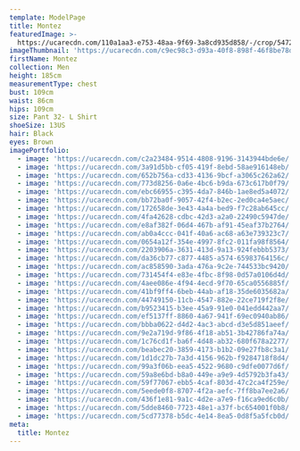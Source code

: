 ```yaml
---
template: ModelPage
title: Montez
featuredImage: >-
  https://ucarecdn.com/110a1aa3-e753-48aa-9f69-3a8cd935d858/-/crop/5472x2824/0,0/-/preview/
imageThumbnail: 'https://ucarecdn.com/c9ec98c3-d93a-40f8-898f-46f8be78de7d/'
firstName: Montez
collection: Men
height: 185cm
measurementType: chest
bust: 109cm
waist: 86cm
hips: 109cm
size: Pant 32- L Shirt
shoeSize: 13US
hair: Black
eyes: Brown
imagePortfolio:
  - image: 'https://ucarecdn.com/c2a23484-9514-4808-9196-3143944bde6e/'
  - image: 'https://ucarecdn.com/3a91d5bb-cf05-419f-8ebd-58ae916148eb/'
  - image: 'https://ucarecdn.com/652b756a-cd33-4136-9bcf-a3065c262a62/'
  - image: 'https://ucarecdn.com/773d8256-0a6e-4bc6-b9da-673c617b0f79/'
  - image: 'https://ucarecdn.com/ebc66955-c395-4da7-846b-1ae8ed5a4072/'
  - image: 'https://ucarecdn.com/bb72ba0f-9057-42f4-b2ec-2ed0ca4e5aec/'
  - image: 'https://ucarecdn.com/172658de-3e43-4a4a-bed9-f7c28ab645cc/'
  - image: 'https://ucarecdn.com/4fa42628-cdbc-42d3-a2a0-22490c5947de/'
  - image: 'https://ucarecdn.com/e8af382f-06d4-467b-af91-45eaf37b2764/'
  - image: 'https://ucarecdn.com/ab0a4ccc-041f-40a6-ac68-a63e739323c7/'
  - image: 'https://ucarecdn.com/0654a12f-354e-4997-8fc2-011fa98f8564/'
  - image: 'https://ucarecdn.com/2203906a-3631-413d-9a13-924febbb5373/'
  - image: 'https://ucarecdn.com/da36cb77-c877-4485-a574-65983764156c/'
  - image: 'https://ucarecdn.com/ac858590-3ada-476a-9c2e-744533bc9420/'
  - image: 'https://ucarecdn.com/731454f4-e83e-4fbc-8f98-0d57a0106d4d/'
  - image: 'https://ucarecdn.com/4aee086e-4f94-4ecd-9f70-65ca0556885f/'
  - image: 'https://ucarecdn.com/41bf9ff4-6beb-44ab-af18-35de6035682a/'
  - image: 'https://ucarecdn.com/44749150-11cb-4547-882e-22ce719f2f8e/'
  - image: 'https://ucarecdn.com/b9523415-b3ee-45a9-91e0-041edd442aa7/'
  - image: 'https://ucarecdn.com/ef5137ff-8860-4a67-941f-69ec0940ab86/'
  - image: 'https://ucarecdn.com/bbba0622-d4d2-4ac3-abcd-d3e5d851aeef/'
  - image: 'https://ucarecdn.com/9e2a719d-9f86-4f18-ab51-3b42786fa74a/'
  - image: 'https://ucarecdn.com/1c76cd1f-ba6f-4d48-ab32-680f678a2277/'
  - image: 'https://ucarecdn.com/beabec20-3859-4173-b1b2-09e27fb8c3a1/'
  - image: 'https://ucarecdn.com/1d1dc27b-7a3d-4156-962b-f9284718f8d4/'
  - image: 'https://ucarecdn.com/99a3f06b-eea5-4522-9680-c9dfe0077d6f/'
  - image: 'https://ucarecdn.com/59a8e6bd-b8a0-449e-a9e9-4d5792b3fa43/'
  - image: 'https://ucarecdn.com/59f77067-ebb5-4caf-803d-47c2ca4f259e/'
  - image: 'https://ucarecdn.com/5eede0f8-8707-4f2a-aefc-7ff8ba7ee2a6/'
  - image: 'https://ucarecdn.com/436f1e81-9a1c-4d2e-a7e9-f16ca9ed6c0b/'
  - image: 'https://ucarecdn.com/5dde8460-7723-48e1-a37f-bc654001f0b8/'
  - image: 'https://ucarecdn.com/5cd77378-b5dc-4e14-8ea5-0d8f5a5fcb0d/'
meta:
  title: Montez
---
```


